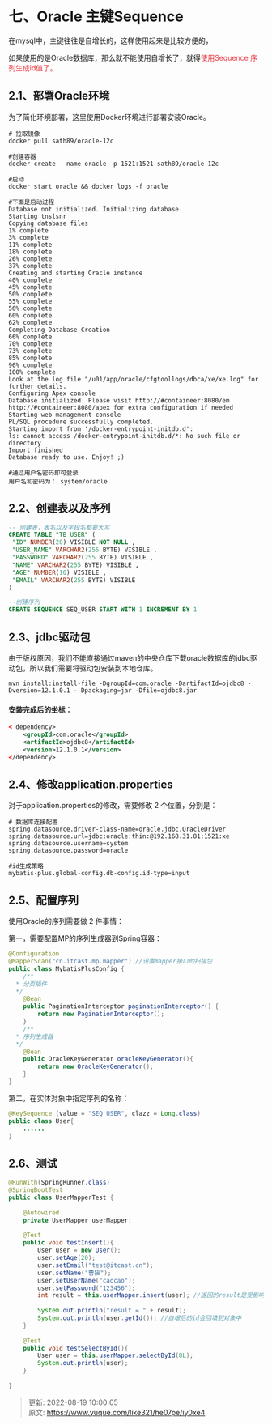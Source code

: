 # 七、Oracle 主键Sequence

在mysql中，主键往往是自增长的，这样使用起来是比较方便的，



如果使用的是Oracle数据库，那么就不能使用自增长了，就得<font style="color:#E8323C;">使用Sequence 序列生成id值了。</font>



## 2.1、部署Oracle环境


为了简化环境部署，这里使用Docker环境进行部署安装Oracle。



```plain
# 拉取镜像
docker pull sath89/oracle-12c

#创建容器
docker create --name oracle -p 1521:1521 sath89/oracle-12c

#启动
docker start oracle && docker logs -f oracle

#下面是启动过程
Database not initialized. Initializing database.
Starting tnslsnr
Copying database files
1% complete
3% complete
11% complete
18% complete
26% complete
37% complete
Creating and starting Oracle instance
40% complete
45% complete
50% complete
55% complete
56% complete
60% complete
62% complete
Completing Database Creation
66% complete
70% complete
73% complete
85% complete
96% complete
100% complete
Look at the log file "/u01/app/oracle/cfgtoollogs/dbca/xe/xe.log" for further details.
Configuring Apex console
Database initialized. Please visit http://#containeer:8080/em
http://#containeer:8080/apex for extra configuration if needed
Starting web management console
PL/SQL procedure successfully completed.
Starting import from '/docker-entrypoint-initdb.d':
ls: cannot access /docker-entrypoint-initdb.d/*: No such file or directory
Import finished
Database ready to use. Enjoy! ;)

#通过用户名密码即可登录
用户名和密码为： system/oracle
```



## 2.2、创建表以及序列


```sql
-- 创建表，表名以及字段名都要大写
CREATE TABLE "TB_USER" (
 "ID" NUMBER(20) VISIBLE NOT NULL ,
 "USER_NAME" VARCHAR2(255 BYTE) VISIBLE ,
 "PASSWORD" VARCHAR2(255 BYTE) VISIBLE ,
 "NAME" VARCHAR2(255 BYTE) VISIBLE ,
 "AGE" NUMBER(10) VISIBLE ,
 "EMAIL" VARCHAR2(255 BYTE) VISIBLE
)
```



```sql
--创建序列
CREATE SEQUENCE SEQ_USER START WITH 1 INCREMENT BY 1
```



## 2.3、jdbc驱动包


由于版权原因，我们不能直接通过maven的中央仓库下载oracle数据库的jdbc驱动包，所以我们需要将驱动包安装到本地仓库。



```plain
mvn install:install-file -DgroupId=com.oracle -DartifactId=ojdbc8 -Dversion=12.1.0.1 - Dpackaging=jar -Dfile=ojdbc8.jar
```



#### 安装完成后的坐标：


```xml
< dependency>
    <groupId>com.oracle</groupId>
    <artifactId>ojdbc8</artifactId>
    <version>12.1.0.1</version>
</dependency>
```



## 2.4、修改application.properties


对于application.properties的修改，需要修改 2 个位置，分别是：



```properties
# 数据库连接配置
spring.datasource.driver-class-name=oracle.jdbc.OracleDriver
spring.datasource.url=jdbc:oracle:thin:@192.168.31.81:1521:xe
spring.datasource.username=system
spring.datasource.password=oracle

#id生成策略
mybatis-plus.global-config.db-config.id-type=input
```



## 2.5、配置序列


使用Oracle的序列需要做 2 件事情：



第一，需要配置MP的序列生成器到Spring容器：



```java
@Configuration
@MapperScan("cn.itcast.mp.mapper") //设置mapper接口的扫描包
public class MybatisPlusConfig {
    /**
  * 分页插件
  */
    @Bean
    public PaginationInterceptor paginationInterceptor() {
        return new PaginationInterceptor();
    }
    /**
  * 序列生成器
  */
    @Bean
    public OracleKeyGenerator oracleKeyGenerator(){
        return new OracleKeyGenerator();
    }
}
```



第二，在实体对象中指定序列的名称：



```java
@KeySequence (value = "SEQ_USER", clazz = Long.class)
public class User{
    ......
}
```



## 2.6、测试


```java
@RunWith(SpringRunner.class)
@SpringBootTest
public class UserMapperTest {
    
    @Autowired
    private UserMapper userMapper;
    
    @Test
    public void testInsert(){
        User user = new User();
        user.setAge(20);
        user.setEmail("test@itcast.cn");
        user.setName("曹操");
        user.setUserName("caocao");
        user.setPassword("123456");
        int result = this.userMapper.insert(user); //返回的result是受影响的行数，并不是自增后的id
        
        System.out.println("result = " + result);
        System.out.println(user.getId()); //自增后的id会回填到对象中
    }
    
    @Test
    public void testSelectById(){
        User user = this.userMapper.selectById(8L);
        System.out.println(user);
    }
    
}
```





> 更新: 2022-08-19 10:00:05  
> 原文: <https://www.yuque.com/like321/he07pe/iy0xe4>
